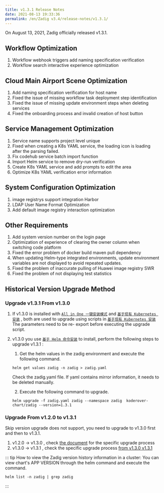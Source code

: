 ```yaml
---
title: v1.3.1 Release Notes
date: 2021-08-13 19:33:36
permalink: /en/Zadig v3.4/release-notes/v1.3.1/
---
```


On August 13, 2021, Zadig officially released v1.3.1.

## Workflow Optimization
  1. Workflow webhook triggers add naming specification verification
  2. Workflow search interactive experience optimization

## Cloud Main Airport Scene Optimization
  1. Add naming specification verification for host name
  2. Fixed the issue of missing workflow task deployment step identification
  3. Fixed the issue of missing update environment steps when deleting services
  4. Fixed the onboarding process and invalid creation of host button

## Service Management Optimization
  1. Service name supports project level unique
  2. Fixed when creating a K8s YAML service, the loading icon is loading after the parsing failed.
  3. Fix codehub service batch import function
  4. Import Helm service to remove dry-run verification
  5. Create K8s YAML service and add prompts to edit the area
  6. Optimize K8s YAML verification error information

## System Configuration Optimization
  1. image registrys support integration Harbor
  2. LDAP User Name Format Optimization
  3. Add default image registry interaction optimization

## Other Requirements
  1. Add system version number on the login page
  2. Optimization of experience of clearing the owner column when switching code platform
  3. Fixed the error problem of docker build maven pull dependency
  4. When updating Helm-type integrated environments, update environment variables are not displayed to avoid repeated updates.
  5. Fixed the problem of inaccurate pulling of Huawei image registry SWR
  6. Fixed the problem of not displaying test statistics


## Historical Version Upgrade Method

### Upgrade v1.3.1 From v1.3.0

1. If v1.3.0 is installed with [`All in One 一键安装模式`](/0) and [`基于现有 Kubernetes 安装`](/1) , both are used to upgrade using scripts in [`基于现有 Kubernetes 安装`](/1) The parameters need to be re- export before executing the upgrade script.

2. v1.3.0 you use [`基于 Helm 命令安装`](/0) to install, perform the following steps to upgrade v1.3.1 :

    1. Get the helm values in the zadig environment and execute the following command.

    ```
    helm get values zadig -n zadig > zadig.yaml
    ```

    Check the zadig.yaml file. If yaml contains mirror information, it needs to be deleted manually.

    2. Execute the following command to upgrade.

    ```
    helm upgrade -f zadig.yaml zadig --namespace zadig  koderover-chart/zadig --version=1.3.1
    ```

### Upgrade From v1.2.0 to v1.3.1

Skip version upgrade does not support, you need to upgrade to v1.3.0 first and then to v1.3.1.

1. v1.2.0 -> v1.3.0 , check [the document](/0) for the specific upgrade process
2. v1.3.0 -> v1.3.1 , check the specific upgrade process [from v1.3.0 v1.3.1](#%E4%BB%8E-v1-3-0-%E5%8D%87%E7%BA%A7-v1-3-1)


::: tip
How to view the Zadig version history information in a cluster:
You can view chart's APP VERSION through the helm command and execute the command.
```
helm list -n zadig | grep zadig
```
:::